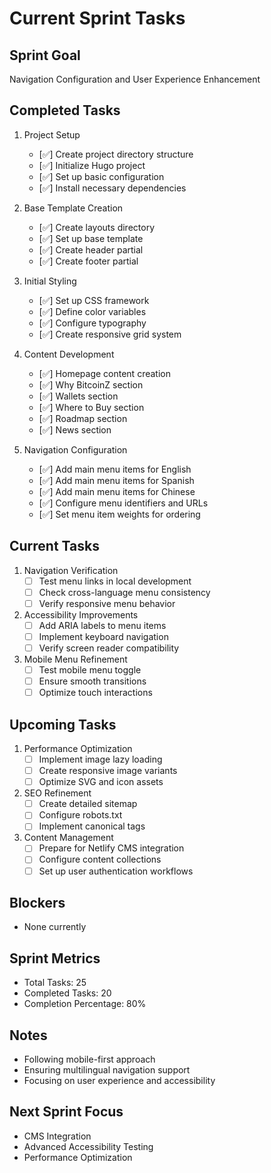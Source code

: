 # Current Sprint Tasks

## Sprint Goal
Navigation Configuration and User Experience Enhancement

## Completed Tasks
1. Project Setup
   - [✅] Create project directory structure
   - [✅] Initialize Hugo project
   - [✅] Set up basic configuration
   - [✅] Install necessary dependencies

2. Base Template Creation
   - [✅] Create layouts directory
   - [✅] Set up base template
   - [✅] Create header partial
   - [✅] Create footer partial

3. Initial Styling
   - [✅] Set up CSS framework
   - [✅] Define color variables
   - [✅] Configure typography
   - [✅] Create responsive grid system

4. Content Development
   - [✅] Homepage content creation
   - [✅] Why BitcoinZ section
   - [✅] Wallets section
   - [✅] Where to Buy section
   - [✅] Roadmap section
   - [✅] News section

5. Navigation Configuration
   - [✅] Add main menu items for English
   - [✅] Add main menu items for Spanish
   - [✅] Add main menu items for Chinese
   - [✅] Configure menu identifiers and URLs
   - [✅] Set menu item weights for ordering

## Current Tasks
1. Navigation Verification
   - [ ] Test menu links in local development
   - [ ] Check cross-language menu consistency
   - [ ] Verify responsive menu behavior

2. Accessibility Improvements
   - [ ] Add ARIA labels to menu items
   - [ ] Implement keyboard navigation
   - [ ] Verify screen reader compatibility

3. Mobile Menu Refinement
   - [ ] Test mobile menu toggle
   - [ ] Ensure smooth transitions
   - [ ] Optimize touch interactions

## Upcoming Tasks
1. Performance Optimization
   - [ ] Implement image lazy loading
   - [ ] Create responsive image variants
   - [ ] Optimize SVG and icon assets

2. SEO Refinement
   - [ ] Create detailed sitemap
   - [ ] Configure robots.txt
   - [ ] Implement canonical tags

3. Content Management
   - [ ] Prepare for Netlify CMS integration
   - [ ] Configure content collections
   - [ ] Set up user authentication workflows

## Blockers
- None currently

## Sprint Metrics
- Total Tasks: 25
- Completed Tasks: 20
- Completion Percentage: 80%

## Notes
- Following mobile-first approach
- Ensuring multilingual navigation support
- Focusing on user experience and accessibility

## Next Sprint Focus
- CMS Integration
- Advanced Accessibility Testing
- Performance Optimization
